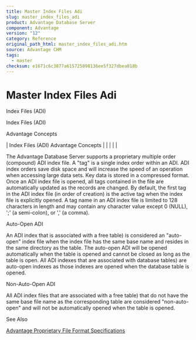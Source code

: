 ```yaml
---
title: Master Index Files Adi
slug: master_index_files_adi
product: Advantage Database Server
component: Advantage
version: "12"
category: Reference
original_path_html: master_index_files_adi.htm
source: Advantage CHM
tags:
  - master
checksum: e1671c6c3877a615725098136ee5f327dbea018b
---
```


# Master Index Files Adi

Index Files (ADI)

Index Files (ADI)

Advantage Concepts

| Index Files (ADI)  Advantage Concepts |  |  |  |  |

The Advantage Database Server supports a proprietary multiple order (compound) ADI index file. A "tag" is a single index order within an ADI. ADI index orders save disk space and will increase the speed of an operation when accessing large data sets. Key data is stored in a compressed format. Once an ADI index file is opened, all tags contained in the file are automatically updated as the records are changed. By default, the first tag in the ADI index file (in order of creation) is the active tag when the index file is explicitly opened. A tag name in an ADI index file is limited to 128 characters in length and may contain any character value except 0 (NULL), ';' (a semi-colon), or ',' (a comma).

Auto-Open ADI

An ADI index that is associated with a free table) is considered an "auto-open" index file when the index file has the same base name and resides in the same directory as the table. The auto-open ADI will be opened automatically when the table is opened and cannot be closed as long as the table is open. All ADI indexes that are associated with database tables) are auto-open indexes as those indexes are opened when the database table is opened.

Non-Auto-Open ADI

All ADI index files that are associated with a free table) that do not have the same base file name as the corresponding table are considered "non-auto-open" and will not be automatically opened when the table is opened.

See Also

[Advantage Proprietary File Format Specifications](master_advantage_proprietary_file_format_specifications.md)
